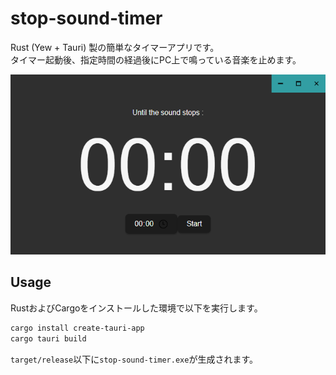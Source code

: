 # stop-sound-timer

Rust (Yew + Tauri) 製の簡単なタイマーアプリです。  
タイマー起動後、指定時間の経過後にPC上で鳴っている音楽を止めます。

![image](./stop-sound-timer.png)

## Usage

RustおよびCargoをインストールした環境で以下を実行します。

```bash
cargo install create-tauri-app
cargo tauri build
```

`target/release`以下に`stop-sound-timer.exe`が生成されます。